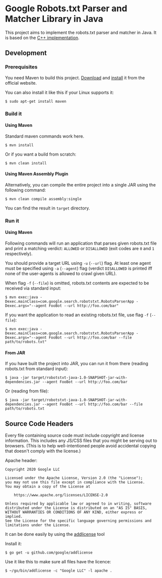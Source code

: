 # Google Robots.txt Parser and Matcher Library in Java

This project aims to implement the robots.txt parser and matcher in Java. It is
based on the [C++ implementation](https://github.com/google/robotstxt).

## Development

### Prerequisites

You need Maven to build this project.
[Download](https://maven.apache.org/download.html) and
[install](https://maven.apache.org/install.html) it from the official website.

You can also install it like this if your Linux supports it:

```
$ sudo apt-get install maven
```

### Build it

#### Using Maven

Standard maven commands work here.

```
$ mvn install
```

Or if you want a build from scratch:

```
$ mvn clean install
```

#### Using Maven Assembly Plugin

Alternatively, you can compile the entire project into a single JAR using the following command:

```
$ mvn clean compile assembly:single
```

You can find the result in `target` directory. 

### Run it

#### Using Maven

Following commands will run an application that parses given robots.txt file and print a matching
verdict: `ALLOWED` or `DISALLOWED` (exit codes are `0` and `1` respectively). 

You should provide a target URL using `-u` (`--url`) flag. At least one agent must be specified
using `-a` (`--agent`) flag (verdict `DISALLOWED` is printed iff none of the user-agents is allowed
to crawl given URL).

When flag `-f` (`--file`) is omitted, robots.txt contents are expected to be received via standard
input:

```
$ mvn exec:java -Dexec.mainClass=com.google.search.robotstxt.RobotsParserApp -Dexec.args="--agent FooBot --url http://foo.com/bar"
```

If you want the application to read an existing robots.txt file, use flag `-f` (`--file`):

```
$ mvn exec:java -Dexec.mainClass=com.google.search.robotstxt.RobotsParserApp -Dexec.args="--agent FooBot --url http://foo.com/bar --file path/to/robots.txt"
```

#### From JAR

If you have built the project into JAR, you can run it from there (reading robots.txt from
standard input):

```
$ java -jar target/robotstxt-java-1.0-SNAPSHOT-jar-with-dependencies.jar --agent FooBot --url http://foo.com/bar
```

Or (reading from file):

```
$ java -jar target/robotstxt-java-1.0-SNAPSHOT-jar-with-dependencies.jar --agent FooBot --url http://foo.com/bar --file path/to/robots.txt
```

## Source Code Headers

Every file containing source code must include copyright and license
information. This includes any JS/CSS files that you might be serving out to
browsers. (This is to help well-intentioned people avoid accidental copying that
doesn't comply with the license.)

Apache header:

    Copyright 2020 Google LLC

    Licensed under the Apache License, Version 2.0 (the "License");
    you may not use this file except in compliance with the License.
    You may obtain a copy of the License at

        https://www.apache.org/licenses/LICENSE-2.0

    Unless required by applicable law or agreed to in writing, software
    distributed under the License is distributed on an "AS IS" BASIS,
    WITHOUT WARRANTIES OR CONDITIONS OF ANY KIND, either express or implied.
    See the License for the specific language governing permissions and
    limitations under the License.

It can be done easily by using the
[addlicense](https://github.com/google/addlicense) tool

Install it:

```
$ go get -u github.com/google/addlicense
```

Use it like this to make sure all files have the licence:

```
$ ~/go/bin/addlicense -c "Google LLC" -l apache .
```
